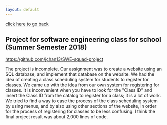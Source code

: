 ```yaml
---
layout: default
---
```


[click here to go back](./)

## Project for software engineering class for school (Summer Semester 2018)

https://github.com/jchan13/SWE-squad-project

The project is incomplete. Our assignment was to create a website using an SQL database, and implement that database on the website. We had the idea of creating a class scheduling system for students to register for classes. We came up with the idea from our own system for registering for classes. It is inconvenient when you have to look for the "Class ID" and insert the Class ID from the catalog to register for a class; it is a lot of work. We tried to find a way to ease the process of the class scheduling system by using menus, and by also using other sections of the website, in order for the process of registering for classes to be less confusing. I think the final project result was about 2,000 lines of code.

